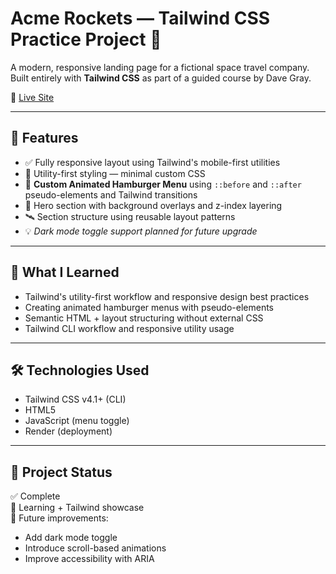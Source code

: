 # Acme Rockets — Tailwind CSS Practice Project 🚀

A modern, responsive landing page for a fictional space travel company. Built entirely with **Tailwind CSS** as part of a guided course by Dave Gray.

🔗 [Live Site](https://tailwind-practice-9jq3.onrender.com/)

---

## 🌟 Features

- ✅ Fully responsive layout using Tailwind's mobile-first utilities
- 🎨 Utility-first styling — minimal custom CSS
- 🍔 **Custom Animated Hamburger Menu** using `::before` and `::after` pseudo-elements and Tailwind transitions
- 🌌 Hero section with background overlays and z-index layering
- 🛰️ Section structure using reusable layout patterns
- 💡 *Dark mode toggle support planned for future upgrade*

---

## 🧠 What I Learned

- Tailwind's utility-first workflow and responsive design best practices
- Creating animated hamburger menus with pseudo-elements
- Semantic HTML + layout structuring without external CSS
- Tailwind CLI workflow and responsive utility usage

---

## 🛠️ Technologies Used

- Tailwind CSS v4.1+ (CLI)
- HTML5
- JavaScript (menu toggle)
- Render (deployment)

---

## 📁 Project Status

✅ Complete  
📌 Learning + Tailwind showcase  
🚧 Future improvements:
- Add dark mode toggle
- Introduce scroll-based animations
- Improve accessibility with ARIA
